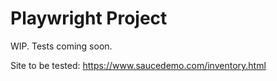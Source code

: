 # Playwright Project

WIP. Tests coming soon.

Site to be tested: https://www.saucedemo.com/inventory.html
